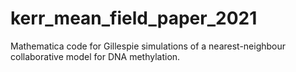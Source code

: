 # kerr_mean_field_paper_2021

Mathematica code for Gillespie simulations of a nearest-neighbour collaborative model for DNA methylation.
